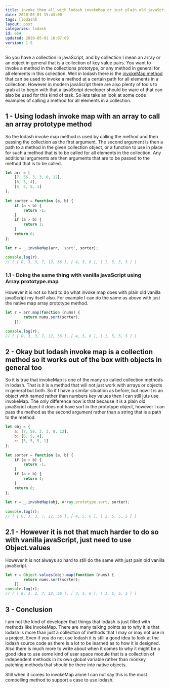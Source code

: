 ```yaml
---
title: invoke them all with lodash invokeMap or just plain old javaScript
date: 2020-05-01 15:43:00
tags: [lodash]
layout: post
categories: lodash
id: 654
updated: 2020-05-01 16:07:09
version: 1.5
---
```


So you have a collection in javaScript, and by collection I mean an array or an object in general that is a collection of key value pairs. You want to invoke a method in the collections prototype, or any method in general for all elements in this collection. Well in lodash there is the [invokeMap method](https://lodash.com/docs/4.17.15#invokeMap) that can be used to invoke a method at a certain path for all elements in a collection. However in modern javaScript there are also plenty of tools to grab at to begin with that a javaScript developer should be ware of that can also be used for this kind of task. So lets take an look at some code examples of calling a method for all elements in a collection.

<!-- more -->

## 1 - Using lodash invoke map with an array to call an array prototype method

So the lodash invoke map method is used by calling the method and then passing the collection as the first argument. The second argument is then a path to a method in the given collection object, or a function to use in place for such a method that is to be called for all elements in the collection. Any additional arguments are then arguments that are to be passed to the method that is to be called.

```js
let arr = [
    [7, 56, 3, 3, 0, 12],
    [6, 5, 4],
    [5, 5, 5, 1]
];
 
let sorter = function (a, b) {
    if (a < b) {
        return -1;
    }
    if (a > b) {
        return 1;
    }
    return 0;
};
 
let r = _.invokeMap(arr, 'sort', sorter);
 
console.log(r);
// [ [ 0, 3, 3, 7, 12, 56 ], [ 4, 5, 6 ], [ 1, 5, 5, 5 ] ]
```

### 1.1 - Doing the same thing with vanilla javaScript using Array.prototype.map

However it is not so hard to do what invoke map does with plain old vanilla javaScript my itself also. For example I can do the same as above with just the native map array prototype method.

```js
let r = arr.map(function (nums) {
        return nums.sort(sorter);
    });
 
console.log(r);
// [ [ 0, 3, 3, 7, 12, 56 ], [ 4, 5, 6 ], [ 1, 5, 5, 5 ] ]
```

## 2 - Okay but lodash invoke map is a collection method so it works out of the box with objects in general too

So it is true that invokeMap is one of the many so called collection methods in lodash. That is it is a method that will not just work with arrays or objects in general but both. So if I have a similar situation as before, but now it is an object with named rather than numbers key values then I can still juts use invokeMap. The only difference now is that because it is a plain old javaScriot object it does not have sort in the prototype object, however I can pass the method as the second argument rather than a string that is a path to the method.

```js
let obj = {
    a: [7, 56, 3, 3, 0, 12],
    b: [6, 5, 4],
    c: [5, 5, 5, 1]
};
 
let sorter = function (a, b) {
    if (a < b) {
        return -1;
    }
    if (a > b) {
        return 1;
    }
    return 0;
};
 
let r = _.invokeMap(obj, Array.prototype.sort, sorter);
 
console.log(r);
// [ [ 0, 3, 3, 7, 12, 56 ], [ 4, 5, 6 ], [ 1, 5, 5, 5 ] ]
```

## 2.1 - However it is not that much harder to do so with vanilla javaScript, just need to use Object.values

However it is not always so hard to still do the same with just pain old vanilla javaScript.
```js
let r = Object.values(obj).map(function (nums) {
        return nums.sort(sorter);
    });
console.log(r);
// [ [ 0, 3, 3, 7, 12, 56 ], [ 4, 5, 6 ], [ 1, 5, 5, 5 ] ]
```

## 3 - Conclusion

I am not the kind of developer that things that lodash is just filled with methods like invokeMap. There are many talking points as to why it is that lodash is more than just a collection of methods that I may or may not use in a project. Even if you do not use lodash it is still a good idea to look at the lodash source code as there is a lot to be learned as to how it is designed. Also there is much more to write about when it comes to why it might be a good idea to use some kind of user space module that is a collection of independent methods in its own global variable rather than monkey patching methods that should be there into native objects.

Still when it comes to invokeMap alone I can not say this is the most compelling method to support a case to use lodash.
